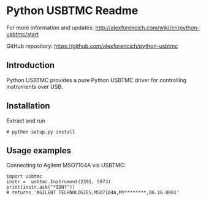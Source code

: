 # Python USBTMC Readme

For more information and updates:
http://alexforencich.com/wiki/en/python-usbtmc/start

GitHub repository:
https://github.com/alexforencich/python-usbtmc

## Introduction

Python USBTMC provides a pure Python USBTMC driver for controlling instruments
over USB.

## Installation

Extract and run

    # python setup.py install

## Usage examples

Connecting to Agilent MSO7104A via USBTMC:

    import usbtmc
    instr =  usbtmc.Instrument(2391, 5973)
    print(instr.ask("*IDN?"))
    # returns 'AGILENT TECHNOLOGIES,MSO7104A,MY********,06.16.0001'

